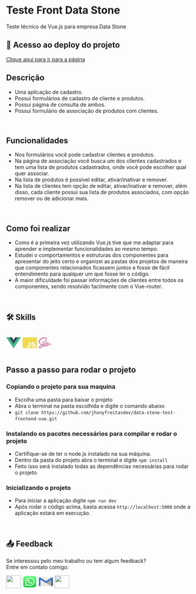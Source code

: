 # Teste Front Data Stone
Teste técnico de Vue.js para empresa Data Stone
 
## 🔗 Acesso ao deploy do projeto
<a href="https://data-stone-test-frontend-vue.vercel.app/">Clique aqui para ir para a página</a>

## Descrição 
- Uma aplicação de cadastro.
- Possui formulários de cadastro de cliente e produtos.
- Possui página de consulta de ambos.
- Possui formulário de associação de produtos com clientes.
<br/>

## Funcionalidades
- Nos formulários você pode cadastrar clientes e produtos.
- Na página de associação você busca um dos clientes cadastrados e tem uma lista de produtos cadastrados, onde você pode escolher qual quer associar.
- Na lista de produtos é possível editar, ativar/inativar e remover.  
- Na lista de clientes tem opção de editar, ativar/inativar e remover, além disso, cada cliente possui sua lista de produtos associados, com opção remover ou de adicionar mais. 
<br/>

## Como foi realizar
- Como é a primeira vez utilizando Vue.js tive que me adaptar para aprender e implementar funcionalidades ao mesmo tempo.
- Estudei o comportamentos e estruturas dos componentes para apresentar do jeito certo e organizei as pastas dos projetos de maneira que componentes relacionados ficassem juntos e fosse de fácil entendimento para qualquer um que fosse ler o código.
- A maior dificuldade foi passar informações de clientes entre todos os componentes, sendo resolvido facilmente com o Vue-router.

<br/>

## 🛠 Skills
<div style="display: inline_block"><br>
  <img align="center" alt="Vue" height="30" width="40" src="src/assets/icons/icon-vue.png">
  <img align="center" alt="Js" height="30" width="40" src="https://raw.githubusercontent.com/devicons/devicon/master/icons/javascript/javascript-plain.svg">
  <img align="center" alt="Sass" height="30" width="35" src="src/assets/icons/icon-sass.png">
</div><br/>


## Passo a passo para rodar o projeto

### Copiando o projeto para sua maquina
- Escolha uma pasta para baixar o projeto
- Abra o terminal na pasta escolhida e digite o comando abaixo
- `git clone https://github.com/jhonyfreitasdev/data-stone-test-frontend-vue.git`
 
### Instalando os pacotes necessários para compilar e rodar o projeto  
- Certifique-se de ter o node.js instalado na sua máquina.
- Dentro da pasta do projeto abra o terminal e digite `npm install`
- Feito isso será instalado todas as dependências necessárias para rodar o projeto.

### Inicializando o projeto 
- Para iniciar a aplicação digite `npm run dev`
- Após rodar o código acima, basta acessa `http://localhost:5000` onde a aplicação estará em execução.  
<br/>


## 📤 Feedback
Se interessou pelo meu trabalho ou tem algum feedback? <br/> 
Entre em contato comigo:
<br/>
 
<p align="left"> 
 <a href="https://www.linkedin.com/in/jhony-freitas/" target="_blank" rel="noreferrer"><img src="https://raw.githubusercontent.com/danielcranney/readme-generator/main/public/icons/socials/linkedin.svg" width="40" height="35" /></a>
 <a href ="https://api.whatsapp.com/send?phone=5511948127577&text" target="_blank" rel="noreferrer"><img src="./src/assets/icons/icon-whatsapp.png" width="40" height="35" /></a>
 <a href ="mailto:jhony00._@hotmail.com" target="_blank" rel="noreferrer"><img src="src/assets/icons/icon-mail.png" width="40" height="35" /></a>
 <a href="https://discord.com/users/jhonyFreitas#1359" target="_blank" rel="noreferrer"><img src="https://raw.githubusercontent.com/danielcranney/readme-generator/main/public/icons/socials/discord.svg" width="40" height="35" /></a> 

 </p>
